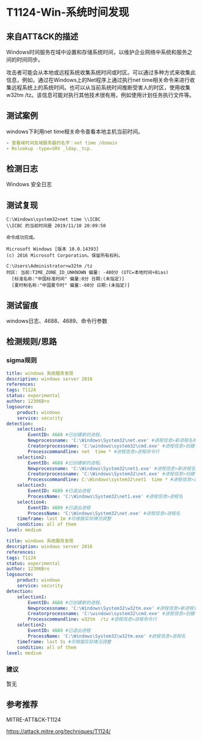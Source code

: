 # T1124-Win-系统时间发现

## 来自ATT&CK的描述

Windows时间服务在域中设置和存储系统时间，以维护企业网络中系统和服务之间的时间同步。

攻击者可能会从本地或远程系统收集系统时间或时区。可以通过多种方式来收集此信息，例如，通过在Windows上的Net程序上通过执行net time相关命令来进行收集远程系统上的系统时间。也可以从当前系统时间推断受害人的时区，使用收集w32tm /tz。该信息可能对执行其他技术很有用，例如使用计划任务执行文件等。

## 测试案例

windows下利用net time相关命令查看本地主机当前时间。

```yml
- 查看域时间及域服务器的名字：net time /domain
- Nslookup -type=SRV _ldap._tcp.
```

## 检测日志

Windows 安全日志

## 测试复现

```dos
C:\Windows\system32>net time \\ICBC
\\ICBC 的当前时间是 2019/11/10 20:09:50

命令成功完成。
```

```dos
Microsoft Windows [版本 10.0.14393]
(c) 2016 Microsoft Corporation。保留所有权利。

C:\Users\Administrator>w32tm /tz
时区: 当前:TIME_ZONE_ID_UNKNOWN 偏量: -480分 (UTC=本地时间+Bias)
  [标准名称:"中国标准时间" 偏量:0分 日期:(未指定)]
  [夏时制名称:"中国夏令时" 偏量:-60分 日期:(未指定)]
```

## 测试留痕

windows日志、4688、4689、命令行参数

## 检测规则/思路

### sigma规则

```yml
title: windows 系统服务发现
description: windows server 2016
references:
tags: T1124
status: experimental
author: 12306Bro
logsource:
    product: windows
    service: security
detection:
    selection1:
        EventID: 4688 #已创建新的进程。
        Newprocessname: 'C:\Windows\System32\net.exe' #进程信息>新进程名称
        Creatorprocessname: 'C:\windows\system32\cmd.exe' #进程信息>创建者进程名称
        Processcommandline: net  time * #进程信息>进程命令行
    selection2:
        EventID: 4688 #已创建新的进程。
        Newprocessname: 'C:\Windows\System32\net1.exe' #进程信息>新进程名称
        Creatorprocessname: 'C:\Windows\System32\net.exe' #进程信息>创建者进程名称
        Processcommandline: C:\Windows\system32\net1  time * #进程信息>进程命令行
    selection3:
        EventID: 4689 #已退出进程
        ProcessName: 'C:\Windows\System32\net1.exe' #进程信息>进程名
    selection4:
        EventID: 4689 #已退出进程
        ProcessName: 'C:\Windows\System32\net.exe' #进程信息>进程名
    timeframe: last 1m #可根据实际情况调整
    condition: all of them
level: medium
```

```yml
title: windows 系统服务发现
description: windows server 2016
references:
tags: T1124
status: experimental
author: 12306Bro
logsource:
    product: windows
    service: security
detection:
    selection1:
        EventID: 4688 #已创建新的进程。
        Newprocessname: 'C:\Windows\System32\w32tm.exe' #进程信息>新进程名称
        Creatorprocessname: 'C:\windows\system32\cmd.exe' #进程信息>创建者进程名称
        Processcommandline: w32tm  /tz #进程信息>进程命令行
    selection2:
        EventID: 4689 #已退出进程
        ProcessName: 'C:\Windows\System32\w32tm.exe' #进程信息>进程名
    timeframe: last 5s #可根据实际情况调整
    condition: all of them
level: medium
```

### 建议

暂无

## 参考推荐

MITRE-ATT&CK-T1124

<https://attack.mitre.org/techniques/T1124/>
